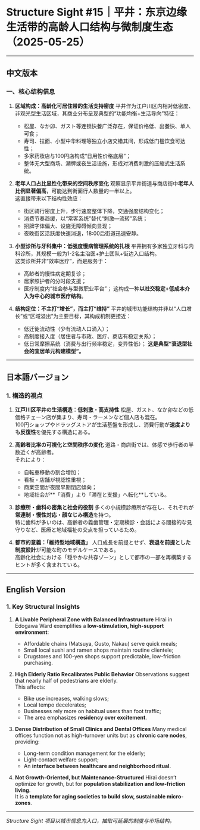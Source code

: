 # Structure Sight #15｜平井：东京边缘生活带的高龄人口结构与微制度生态（2025-05-25）

---

## 中文版本

### 一、核心结构信息

1. **区域构成：高龄化可居住带的生活支持密度**
   平井作为江户川区内相对低密度、非观光型生活区域，其商业分布呈现典型的“功能均衡+生活导向”特征：  
   - 松屋、なか卯、ガスト等连锁快餐广泛存在，保证价格低、出餐快、单人可食；
   - 寿司、拉面、小型中华料理等独立小店交错其间，形成低门槛饮食可达性；
   - 多家药妆店与100円店构成“日用性价格底层”；
   - 整体无大型商场、潮牌或夜生活设施，形成对消费刺激的压缩式生活系统。

2. **老年人口占比显性化带来的空间秩序变化**
   观察显示平井街道与商店街中**老年人比例显著偏高**，可能达到街面行人数量的一半以上。  
   这直接带来以下结构性效应：
   - 街区骑行密度上升，步行速度整体下降，交通强度结构变化；
   - 消费节奏趋缓，以“常客系统”替代“刺激—流转”系统；
   - 招牌字体偏大、设施无障碍倾向显现；
   - 夜晚街区活跃度快速消退，18:00后街道迅速安静。

3. **小型诊所与牙科集中：低强度慢病管理系统的扎根**
   平井拥有多家独立牙科与内科诊所，其规模一般为1-2名主治医+护士团队+街边入口结构。  
   这类诊所并非“效率医疗”，而是服务于：
   - 高龄者的慢性病定期复诊；
   - 居家照护者的分时段支援；
   - 医疗制度内“社会参与型微职业平台”；
   这构成一种**以社交稳定+低成本介入为中心的城市医疗结构**。

4. **结构定位：不主打“增长”，而主打“维持”**
   平井的城市功能结构并非以“人口增长”或“区域溢出”为主要目标，其构成机制更接近：
   - 低迁徙流动性（少有流动人口涌入）；
   - 高制度接入度（居住者与市政、医疗、商店有稳定关系）；
   - 低日常摩擦系统（消费与出行频率稳定，变异性低）；
   **这是典型“衰退型社会的宜居单元构建模型”。**

---

## 日本語バージョン

### 1. 構造的視点

1. **江戸川区平井の生活構造：低刺激・高支持性**
   松屋、ガスト、なか卯などの低価格チェーン店が集まり、寿司・ラーメンなど個人店も混在。  
   100円ショップやドラッグストアが生活基盤を形成し、消費行動が**速度よりも反復性**を優先する構造にある。

2. **高齢者比率の可視化と空間秩序の変化**
   道路・商店街では、体感で歩行者の半数近くが高齢者。  
   それにより：
   - 自転車移動の割合増加；
   - 看板・店舗が視認性重視；
   - 商業空間が夜間早期閉店傾向；
   - 地域社会が**「消費」より「滞在と支援」へ転化**している。

3. **診療所・歯科の密集と社会的役割**
   多くの小規模診療所が存在し、それぞれが**常連制・慢性対応・顔なじみ構造**を持つ。  
   特に歯科が多いのは、高齢者の義歯管理・定期検診・会話による間接的な見守りなど、医療と地域福祉の交点を担っているため。

4. **都市的意義：「維持型地域構造」**
   人口成長を前提とせず、**衰退を前提とした制度設計**が可能な町のモデルケースである。  
   高齢化社会における「穏やかな共存ゾーン」として都市の一部を再構築するヒントが多く含まれている。

---

## English Version

### 1. Key Structural Insights

1. **A Livable Peripheral Zone with Balanced Infrastructure**
   Hirai in Edogawa Ward exemplifies a **low-stimulation, high-support environment**:  
   - Affordable chains (Matsuya, Gusto, Nakau) serve quick meals;  
   - Small local sushi and ramen shops maintain routine clientele;  
   - Drugstores and 100-yen shops support predictable, low-friction purchasing.

2. **High Elderly Ratio Recalibrates Public Behavior**
   Observations suggest that nearly half of pedestrians are elderly.  
   This affects:
   - Bike use increases, walking slows;
   - Local tempo decelerates;
   - Businesses rely more on habitual users than foot traffic;
   - The area emphasizes **residency over excitement**.

3. **Dense Distribution of Small Clinics and Dental Offices**
   Many medical offices function not as high-turnover units but as **chronic care nodes**,  
   providing:
   - Long-term condition management for the elderly;  
   - Light-contact welfare support;  
   - An **interface between healthcare and neighborhood ritual**.

4. **Not Growth-Oriented, but Maintenance-Structured**
   Hirai doesn’t optimize for growth, but for **population stabilization and low-friction living**.  
   It is a **template for aging societies to build slow, sustainable micro-zones**.

---

*Structure Sight 项目以城市信息为入口，抽取可延展的制度与市场结构。*
